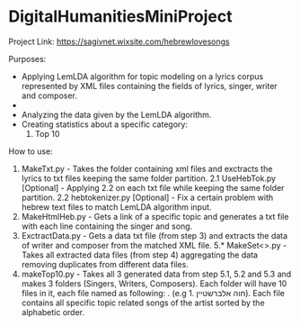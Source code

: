 # DigitalHumanitiesMiniProject

Project Link: https://sagivnet.wixsite.com/hebrewlovesongs

Purposes:
- Applying LemLDA algorithm for topic modeling on a lyrics corpus represented by XML files containing the fields of lyrics, singer, writer   and composer.
- 
- Analyzing the data given by the LemLDA algorithm.
- Creating statistics about a specific category:
    1. Top 10 

How to use:
  1. MakeTxt.py - Takes the folder containing xml files and exctracts the lyrics to txt files keeping the same folder partition.
  2.1 UseHebTok.py [Optional] - Applying 2.2 on each txt file while keeping the same folder partition.
  2.2 hebtokenizer.py [Optional] - Fix a certain problem with hebrew text files to match LemLDA algorithm input.
  3. MakeHtmlHeb.py - Gets a link of a specific topic and generates a txt file with each line containing the singer and song.
  4. ExctractData.py - Gets a data txt file (from step 3) and extracts the data of writer and composer from the matched XML file.
  5.* MakeSet<>.py - Takes all extracted data files (from step 4) aggregating the data removing duplicates from different data files.
  6. makeTop10.py - Takes all 3 generated data from step 5.1, 5.2 and 5.3 and makes 3 folders (Singers, Writers, Composers). Each folder     will have 10 files in it, each file named as following: <Rank>. <Name> (e.g 1. חוה אלברשטיין). Each file contains all specific topic     related songs of the artist sorted by the alphabetic order.
